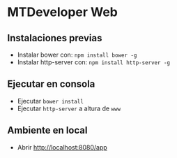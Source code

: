# MTDeveloper Web

## Instalaciones previas
- Instalar bower con: `npm install bower -g`
- Instalar http-server con: `npm install http-server -g`

## Ejecutar en consola
- Ejecutar `bower install`
- Ejecutar `http-server` a altura de `www`

## Ambiente en local
- Abrir <http://localhost:8080/app>
